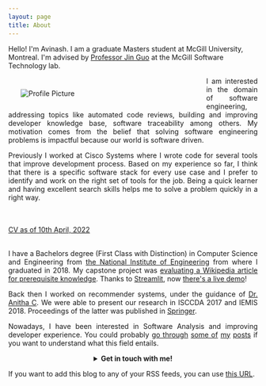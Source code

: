 ```yaml
---
layout: page
title: About
---
```


Hello! I'm Avinash. I am a graduate Masters student at McGill University, Montreal. I'm advised by <a href="https://www.cs.mcgill.ca/~jguo/">Professor Jin Guo</a> at the McGill Software Technology lab.


<div style="text-align: justify;">
<img alt="Profile Picture" src="{{site.baseurl}}/assets/images/avinashbhat_image.png" style="float:left;width:350px;padding:25px;"/>

I am interested in the domain of software engineering, addressing topics like automated code reviews, building and improving developer knowledge base, software traceability among others. My motivation comes from the belief that solving software engineering problems is impactful because our world is software driven.

Previously I worked at Cisco Systems where I wrote code for several tools that improve development process. Based on my experience so far, I think that there is a specific software stack for every use case and I prefer to identify and work on the right set of tools for the job. Being a quick learner and having excellent search skills helps me to solve a problem quickly in a right way.

<!-- Check out my <a href="{{site.baseurl}}/now">NOW</a> page . -->
<br><br>
<a href="https://drive.google.com/file/d/1IMM6NPZQRA5wDkuCJ3WbnmZckrNU5tEn/view?usp=sharing">
CV as of 10th April, 2022
</a>
<br><br>


<p>I have a Bachelors degree (First Class with Distinction) in Computer Science and Engineering from <a href="https://nie.ac.in/">the National Institute of Engineering</a> from where I graduated in 2018. My capstone project was <a href="https://github.com/avinashbhat/wikicontext">evaluating a Wikipedia article for  prerequisite knowledge</a>. Thanks to <a href="https://www.streamlit.io/">Streamlit</a>, now <a href="https://share.streamlit.io/avinashbhat/wikicontext-v2/main"> there's a live demo</a>!</p>

<p>Back then I worked on recommender systems, under the guidance of <a href="https://scholar.google.co.in/citations?user=4goUOJsAAAAJ&hl=en">Dr. Anitha C</a>. We were able to present our research in ISCCDA 2017 and IEMIS 2018. Proceedings of the latter was published in <a href="https://link.springer.com/chapter/10.1007/978-981-13-1498-8_8">Springer</a>.</p>

<p>Nowadays, I have been interested in Software Analysis and improving developer experience. You could probably <a href="{{site.baseurl}}/2020/12/18/szz">go through</a> <a href="{{site.baseurl}}/2020/10/07/deepdelta">some of</a> <a href="{{site.baseurl}}/2020/10/04/contributor-feedback-on-usability">my</a> <a href="{{site.baseurl}}/2020/09/28/using-argumentation-models-to-model-issue-threads">posts</a> if you want to understand what this field entails.</p>

<details class=accordion style="text-align: center;">
<summary class="accordian-content" style="font-weight: bold;">
Get in touch with me!
</summary>
<br>
    <a href="https://www.linkedin.com/in/avinbhat/"><img alt="linkedin" src="/assets/images/icons/linkedin.png" style="padding:1rem;"></a>
    <a href="mailto:avinashbhatneelavar@gmail.com"><img alt="mail" src="/assets/images/icons/google.png" style="padding:1rem;"></a>
    <a href="https://www.instagram.com/aviinashbhat/"><img alt="instagram" src="/assets/images/icons/instagram.png" style="padding:1rem;"></a>
    <a href="https://github.com/avinashbhat"><img alt="github" src="/assets/images/icons/github.png" style="padding:1rem;"></a>
    <a href="https://twitter.com/aviinashbhat"><img alt="twitter" src="/assets/images/icons/twitter.png" style="padding:1rem;"></a>
    <a href="https://open.spotify.com/playlist/5QbrmRf0QKJq8HSJOefa61?si=BC4H91R3RQGrb7Hk_2Vunw"><img alt="spotify" src="/assets/images/icons/spotify.png" style="padding:1rem;"></a>
    <a href="https://join.skype.com/invite/gC8yesJPWejP"><img alt="skype" src="/assets/images/icons/skype.png" style="padding:1rem;"></a>   
</details>

<p>If you want to add this blog to any of your RSS feeds, you can use <a href="{{ site.url }}{{ site.baseurl }}/atom.xml">this URL</a>.</p>
</div>
